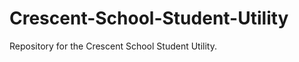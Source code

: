 Crescent-School-Student-Utility
===============================

Repository for the Crescent School Student Utility.
